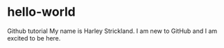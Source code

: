 # hello-world
Github tutorial
My name is Harley Strickland. I am new to GitHub and I am excited to be here.
